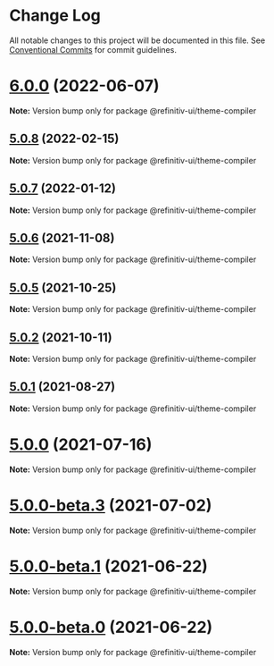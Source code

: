 # Change Log

All notable changes to this project will be documented in this file.
See [Conventional Commits](https://conventionalcommits.org) for commit guidelines.

# [6.0.0](https://github.com/Refinitiv/refinitiv-ui/compare/@refinitiv-ui/theme-compiler@6.0.0-next.0...@refinitiv-ui/theme-compiler@6.0.0) (2022-06-07)

**Note:** Version bump only for package @refinitiv-ui/theme-compiler





## [5.0.8](https://github.com/Refinitiv/refinitiv-ui/compare/@refinitiv-ui/theme-compiler@5.0.7...@refinitiv-ui/theme-compiler@5.0.8) (2022-02-15)

**Note:** Version bump only for package @refinitiv-ui/theme-compiler





## [5.0.7](https://github.com/Refinitiv/refinitiv-ui/compare/@refinitiv-ui/theme-compiler@5.0.6...@refinitiv-ui/theme-compiler@5.0.7) (2022-01-12)

**Note:** Version bump only for package @refinitiv-ui/theme-compiler





## [5.0.6](https://github.com/Refinitiv/refinitiv-ui/compare/@refinitiv-ui/theme-compiler@5.0.5...@refinitiv-ui/theme-compiler@5.0.6) (2021-11-08)

**Note:** Version bump only for package @refinitiv-ui/theme-compiler





## [5.0.5](https://github.com/Refinitiv/refinitiv-ui/compare/@refinitiv-ui/theme-compiler@5.0.2...@refinitiv-ui/theme-compiler@5.0.5) (2021-10-25)

**Note:** Version bump only for package @refinitiv-ui/theme-compiler





## [5.0.2](https://github.com/Refinitiv/refinitiv-ui/compare/@refinitiv-ui/theme-compiler@5.0.1...@refinitiv-ui/theme-compiler@5.0.2) (2021-10-11)

**Note:** Version bump only for package @refinitiv-ui/theme-compiler





## [5.0.1](https://git.sami.int.thomsonreuters.com/elf/refinitiv-ui/compare/@refinitiv-ui/theme-compiler@5.0.0...@refinitiv-ui/theme-compiler@5.0.1) (2021-08-27)

**Note:** Version bump only for package @refinitiv-ui/theme-compiler





# [5.0.0](https://git.sami.int.thomsonreuters.com/elf/refinitiv-ui/compare/@refinitiv-ui/theme-compiler@5.0.0-beta.3...@refinitiv-ui/theme-compiler@5.0.0) (2021-07-16)

**Note:** Version bump only for package @refinitiv-ui/theme-compiler





# [5.0.0-beta.3](https://git.sami.int.thomsonreuters.com/elf/refinitiv-ui/compare/@refinitiv-ui/theme-compiler@5.0.0-beta.1...@refinitiv-ui/theme-compiler@5.0.0-beta.3) (2021-07-02)

**Note:** Version bump only for package @refinitiv-ui/theme-compiler

# [5.0.0-beta.1](https://git.sami.int.thomsonreuters.com/elf/refinitiv-ui/compare/@refinitiv-ui/theme-compiler@5.0.0-beta.0...@refinitiv-ui/theme-compiler@5.0.0-beta.1) (2021-06-22)

**Note:** Version bump only for package @refinitiv-ui/theme-compiler

# [5.0.0-beta.0](https://git.sami.int.thomsonreuters.com/elf/refinitiv-ui/compare/@refinitiv-ui/theme-compiler@5.0.0-alpha.5...@refinitiv-ui/theme-compiler@5.0.0-beta.0) (2021-06-22)

**Note:** Version bump only for package @refinitiv-ui/theme-compiler
